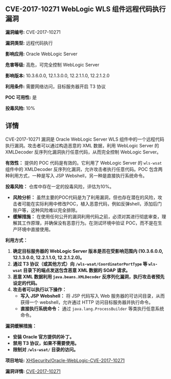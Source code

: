 ## CVE-2017-10271 WebLogic WLS 组件远程代码执行漏洞

**漏洞编号:** CVE-2017-10271

**漏洞类型:** 远程代码执行

**影响应用:** Oracle WebLogic Server

**危害等级:** 高危，可完全控制 WebLogic Server

**影响版本:** 10.3.6.0.0, 12.1.3.0.0, 12.2.1.1.0, 12.2.1.2.0

**利用条件:** 需要网络访问，目标服务器开启 T3 协议

**POC 可用性:** 是

**投毒风险:** 10%

## 详情

CVE-2017-10271 漏洞是 Oracle WebLogic Server WLS 组件中的一个远程代码执行漏洞。攻击者可以通过构造恶意的 XML 数据，利用 WebLogic Server 的 XMLDecoder 反序列化漏洞执行任意代码，从而完全控制 WebLogic Server。

**有效性：**
提供的 POC 代码是有效的。它利用了 WebLogic Server 的 `wls-wsat` 组件中的 XMLDecoder 反序列化漏洞，允许攻击者执行任意代码。POC 包含两种利用方式，一种是写入 JSP Webshell，另一种是直接执行系统命令。

**投毒风险：**
仓库中存在一定的投毒风险，评估为10%。

*   **风险分析：** 虽然主要的POC代码是为了利用漏洞，但也存在潜在的风险，攻击者可能在实际利用中修改POC，植入恶意代码，例如反弹shell，添加后门账户等，这种风险难以完全排除。
*   **缓解措施：** 在使用任何公开的漏洞利用代码之前，必须对其进行彻底审查，理解其工作原理，并确保没有恶意行为。在测试环境中验证 POC，而不是在生产环境中直接使用。

**利用方式：**

1.  **确定目标服务器的 WebLogic Server 版本是否在受影响范围内 (10.3.6.0.0, 12.1.3.0.0, 12.2.1.1.0, 12.2.1.2.0)。**
2.  **通过 T3 协议（或其他方式）向 `/wls-wsat/CoordinatorPortType` 等 `wls-wsat` 目录下的端点发送包含恶意 XML 数据的 SOAP 请求。**
3.  **恶意 XML 数据利用 `java.beans.XMLDecoder` 反序列化漏洞，执行攻击者预先设定的代码。**
4.  **攻击者可以执行以下操作：**
    *   **写入 JSP Webshell：** 将 JSP 代码写入 Web 服务器的可访问目录，从而获得一个 webshell，允许通过 HTTP 访问目标服务器并执行命令。
    *   **直接执行系统命令：** 通过 `java.lang.ProcessBuilder` 等类执行任意系统命令。

**漏洞缓解措施：**

*   **安装 Oracle 官方提供的补丁。**
*   **禁用 T3 协议，如果不需要使用。**
*   **限制对 `/wls-wsat/` 目录的访问。**

**项目地址:** [XHSecurity/Oracle-WebLogic-CVE-2017-10271](https://github.com/XHSecurity/Oracle-WebLogic-CVE-2017-10271)

**漏洞详情:** [CVE-2017-10271](https://nvd.nist.gov/vuln/detail/CVE-2017-10271)